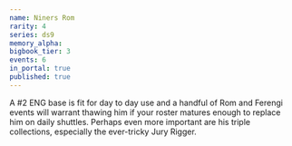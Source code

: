 ```yaml
---
name: Niners Rom
rarity: 4
series: ds9
memory_alpha:
bigbook_tier: 3
events: 6
in_portal: true
published: true
---
```


A #2 ENG base is fit for day to day use and a handful of Rom and Ferengi events will warrant thawing him if your roster matures enough to replace him on daily shuttles. Perhaps even more important are his triple collections, especially the ever-tricky Jury Rigger.
